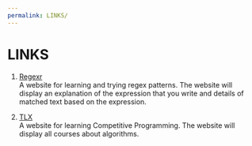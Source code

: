 ```yaml
---
permalink: LINKS/
---
```


# LINKS
1. [Regexr](https://regexr.com/)<br/>
A website for learning and trying regex patterns. The website will display an explanation of the expression that you write and details of matched text based on the expression.

2. [TLX](https://tlx.com/)<br/>
A website for learning Competitive Programming. The website will display all courses about algorithms.


